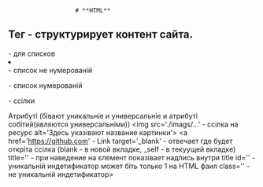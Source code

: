                        # **HTML**

## Тег - структурирует контент сайта.
<ul></ul> - для списков
<li></li> - список не нумерованій
<ol></ol> - список нумерованій

<a></a> - ссілки

Атрибуті (бівают уникальніе и универсальніе и атрибуті собітий(являются универсальніми))
<img src='./imags/...' - ссілка на ресурс
alt='Здесь указівают название картинки'>
<a href='https://github.com' - Link
target='_blank' - отвечает где будет откріта ссілка (blank - в новой вкладке, _self - в текуущей вкладке)
title='' - при наведение на єлемент показівает надпись внутри title
id='' - уникальній индетификатор может біть только 1 на HTML фаил
class='' - не уникальній индетификатор></a>